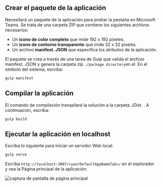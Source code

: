 ## <a name="create-the-app-package"></a>Crear el paquete de la aplicación

Necesitará un paquete de la aplicación para probar la pestaña en Microsoft Teams. Se trata de una carpeta ZIP que contiene los siguientes archivos necesarios:

- Un **icono de color completo** que mide 192 x 192 píxeles.
- Un **icono de contorno transparente** que mide 32 x 32 píxeles.
- Un archivo **manifest. JSON** que especifica los atributos de la aplicación.

El paquete se crea a través de una tarea de Gulp que valida el archivo manifest. JSON y genera la carpeta zip `./package directory`en el. En el símbolo del sistema, escriba:

```bash
gulp manifest
```

## <a name="build-your-application"></a>Compilar la aplicación

El comando de compilación transpilará la solución a la carpeta *./Dist.* . A continuación, escriba:

```bash
gulp build
```

## <a name="run-your-application-in-localhost"></a>Ejecutar la aplicación en localhost

Escriba lo siguiente para iniciar un servidor Web local:

```bash
gulp serve
```

Escriba `http://localhost:3007/<yourDefaultAppNameTab>/` en el explorador y vea la Página principal de la aplicación:

![captura de pantalla de página principal](~/assets/images/tab-images/homePage.png)